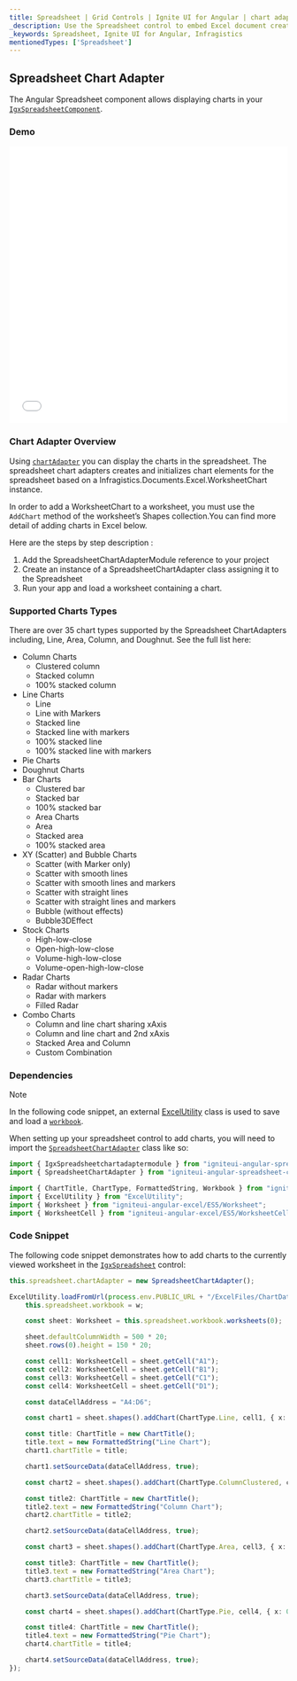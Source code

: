 ```yaml
---
title: Spreadsheet | Grid Controls | Ignite UI for Angular | chart adapter | Infragistics |
_description: Use the Spreadsheet control to embed Excel document creation and editing experiences right into your application.
_keywords: Spreadsheet, Ignite UI for Angular, Infragistics
mentionedTypes: ['Spreadsheet']
---
```


## Spreadsheet Chart Adapter

The Angular Spreadsheet component allows displaying charts in your [`IgxSpreadsheetComponent`](/products/ignite-ui-angular/api/docs/typescript/latest/classes/igxspreadsheetcomponent.html).

### Demo

<div class="sample-container loading" style="height: 500px">
    <iframe id="spreadsheet-adapter-iframe" src='{environment:dvDemosBaseUrl}/spreadsheet/spreadsheet-adapter' width="100%" height="100%" seamless frameBorder="0" onload="onXPlatSampleIframeContentLoaded(this);"></iframe>
</div>

<div class="divider--half"></div>

### Chart Adapter Overview

Using [`chartAdapter`](/products/ignite-ui-angular/api/docs/typescript/latest/classes/igxspreadsheetcomponent.html#chartadapter) you can display the charts in the spreadsheet. The spreadsheet chart adapters creates and initializes chart elements for the spreadsheet based on a Infragistics.Documents.Excel.WorksheetChart instance.

In order to add a WorksheetChart to a worksheet, you must use the `AddChart` method of the worksheet’s Shapes collection.You can find more detail of adding charts in Excel below.

Here are the steps by step description :

1.  Add the SpreadsheetChartAdapterModule reference to your project
2.  Create an instance of a SpreadsheetChartAdapter class assigning it to the Spreadsheet
3.  Run your app and load a worksheet containing a chart.

### Supported Charts Types

There are over 35 chart types supported by the Spreadsheet ChartAdapters including, Line, Area, Column, and Doughnut. See the full list here:

-   Column Charts
    -   Clustered column
    -   Stacked column
    -   100% stacked column
-   Line Charts
    -   Line
    -   Line with Markers
    -   Stacked line
    -   Stacked line with markers
    -   100% stacked line
    -   100% stacked line with markers
-   Pie Charts
-   Doughnut Charts
-   Bar Charts
    -   Clustered bar
    -   Stacked bar
    -   100% stacked bar
    -   Area Charts
    -   Area
    -   Stacked area
    -   100% stacked area
-   XY (Scatter) and Bubble Charts
    -   Scatter (with Marker only)
    -   Scatter with smooth lines
    -   Scatter with smooth lines and markers
    -   Scatter with straight lines
    -   Scatter with straight lines and markers
    -   Bubble (without effects)
    -   Bubble3DEffect
-   Stock Charts
    -   High-low-close
    -   Open-high-low-close
    -   Volume-high-low-close
    -   Volume-open-high-low-close
-   Radar Charts
    -   Radar without markers
    -   Radar with markers
    -   Filled Radar
-   Combo Charts
    -   Column and line chart sharing xAxis
    -   Column and line chart and 2nd xAxis
    -   Stacked Area and Column
    -   Custom Combination

### Dependencies

> [!NOTE]
>
> In the following code snippet, an external [ExcelUtility](excel_utility.md) class is used to save and load a [`workbook`](/products/ignite-ui-angular/api/docs/typescript/latest/classes/igxspreadsheetcomponent.html#workbook).

When setting up your spreadsheet control to add charts, you will need to import the [`SpreadsheetChartAdapter`](/products/ignite-ui-angular/api/docs/typescript/latest/classes/spreadsheetchartadapter.html) class like so:

```ts
import { IgxSpreadsheetchartadaptermodule } from "igniteui-angular-spreadsheet-chart-adapter/ES5/igx-spreadsheet-chart-adapter-module";
import { SpreadsheetChartAdapter } from "igniteui-angular-spreadsheet-chart-adapter/ES5/SpreadsheetChartAdapter";

import { ChartTitle, ChartType, FormattedString, Workbook } from "igniteui-angular-excel/ES5/excel.core";
import { ExcelUtility } from "ExcelUtility";
import { Worksheet } from "igniteui-angular-excel/ES5/Worksheet";
import { WorksheetCell } from "igniteui-angular-excel/ES5/WorksheetCell";
```

### Code Snippet

The following code snippet demonstrates how to add charts to the currently viewed worksheet in the [`IgxSpreadsheet`](/products/ignite-ui-angular/api/docs/typescript/latest/classes/igxspreadsheet.html) control:

```typescript
this.spreadsheet.chartAdapter = new SpreadsheetChartAdapter();

ExcelUtility.loadFromUrl(process.env.PUBLIC_URL + "/ExcelFiles/ChartData.xlsx").then((w) => {
    this.spreadsheet.workbook = w;

    const sheet: Worksheet = this.spreadsheet.workbook.worksheets(0);

    sheet.defaultColumnWidth = 500 * 20;
    sheet.rows(0).height = 150 * 20;

    const cell1: WorksheetCell = sheet.getCell("A1");
    const cell2: WorksheetCell = sheet.getCell("B1");
    const cell3: WorksheetCell = sheet.getCell("C1");
    const cell4: WorksheetCell = sheet.getCell("D1");

    const dataCellAddress = "A4:D6";

    const chart1 = sheet.shapes().addChart(ChartType.Line, cell1, { x: 0, y: 0 }, cell1, { x: 100, y: 100 });

    const title: ChartTitle = new ChartTitle();
    title.text = new FormattedString("Line Chart");
    chart1.chartTitle = title;

    chart1.setSourceData(dataCellAddress, true);

    const chart2 = sheet.shapes().addChart(ChartType.ColumnClustered, cell2, { x: 0, y: 0 }, cell2, { x: 100, y: 100 });

    const title2: ChartTitle = new ChartTitle();
    title2.text = new FormattedString("Column Chart");
    chart2.chartTitle = title2;

    chart2.setSourceData(dataCellAddress, true);

    const chart3 = sheet.shapes().addChart(ChartType.Area, cell3, { x: 0, y: 0 }, cell3, { x: 100, y: 100 });

    const title3: ChartTitle = new ChartTitle();
    title3.text = new FormattedString("Area Chart");
    chart3.chartTitle = title3;

    chart3.setSourceData(dataCellAddress, true);

    const chart4 = sheet.shapes().addChart(ChartType.Pie, cell4, { x: 0, y: 0 }, cell4, { x: 100, y: 100 });

    const title4: ChartTitle = new ChartTitle();
    title4.text = new FormattedString("Pie Chart");
    chart4.chartTitle = title4;

    chart4.setSourceData(dataCellAddress, true);
});
```
